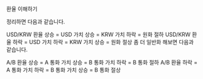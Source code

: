 환율 이해하기


정리하면 다음과 같습니다.

USD/KRW 환율 상승 = USD 가치 상승 = KRW 가치 하락 = 원화 절하
USD/KRW 환율 하락 = USD 가치 하락 = KRW 가치 상승 = 원화 절상
좀 더 일반화 해보면 다음과 같습니다.

A/B 환율 상승 = A 통화 가치 상승 = B 통화 가치 하락 = B 통화 절하
A/B 환율 하락 = A 통화 가치 하락 = B 통화 가치 상승 = B 통화 절상